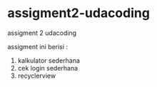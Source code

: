 # assigment2-udacoding
assigment 2 udacoding

assigment ini berisi :
1. kalkulator sederhana
2. cek login sederhana
3. recyclerview
